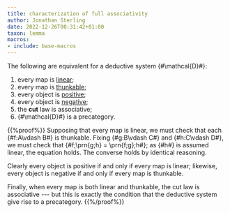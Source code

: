```yaml
---
title: characterization of full associativity
author: Jonathan Sterling
date: 2022-12-26T00:31:42+01:00
taxon: lemma
macros:
- include: base-macros
---
```


The following are equivalent for a deductive system {#\mathcal{D}#}:

1. every map is [linear](dpl-0004);
2. every map is [thunkable](dpl-0004);
3. every object is [positive](dpl-0005);
5. every object is [negative](dpl-0005);
6. the **cut** law is associative;
7. {#\mathcal{D}#} is a precategory.

{{%proof%}}
Supposing that every map is linear, we must check that each {#f:A\vdash B#} is thunkable. Fixing {#g:B\vdash C#} and {#h:C\vdash D#}, we must check that {#f;\prn{g;h} = \prn{f;g};h#}; as {#h#} is assumed linear, the equation holds. The converse holds by identical reasoning.

Clearly every object is positive if and only if every map is linear; likewise, every object is negative if and only if every map is thunkable.

Finally, when every map is both linear and thunkable, the cut law is associative --- but this is exactly the condition that the deductive system give rise to a precategory.
{{%/proof%}}
